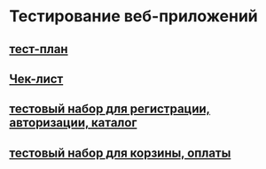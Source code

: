 # Тестирование веб-приложений
## [тест-план](https://docs.google.com/spreadsheets/d/1wgRwvVKGEtb0cTfjS1RD4rsD99SFlvwAzepRl_KAZBQ/edit?usp=sharing)
## [Чек-лист](https://docs.google.com/spreadsheets/d/16VZFQrvqILO_AzpkV9YE2NIDOHHEVHkJUEmrgKvvbpY/edit?usp=sharing)
## [тестовый набор для регистрации, авторизации, каталог](https://github.com/Ovchinnikov-KsT/web/blob/main/G8-2024-08-29.pdf)
## [тестовый набор для корзины, оплаты](https://github.com/Ovchinnikov-KsT/web/blob/main/G8-2024-08-29%20(1).pdf)
